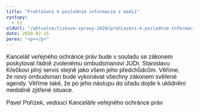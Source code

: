 ```yaml
---
title: "Prohlášení k posledním informacím z medií"
vystupy:
  - tz
oldUrl: "/aktualne/tiskove-zpravy-2020/prohlaseni-k-poslednim-informacim-z-medii/"
date: 2020-02-15
perex: "<p></p>"
---
```


<!-- imported from the old website -->

<div style="box-sizing: inherit; font-family: TriviaSeznam, helvetica, arial, sans-serif; font-size: 16px;"><p>Kancelář veřejného ochránce práv bude v souladu se zákonem poskytovat řádně zvolenému ombudsmanovi JUDr. Stanislavu Křečkovi plný servis stejně jako všem jeho předchůdcům. Věříme, že nový ombudsman bude vykonávat všechny zákonem svěřené agendy. Věříme také, že po jeho nástupu do úřadu dojde k uklidnění mediálně zjitřené situace.</p><p></p></div><div style="box-sizing: inherit; font-family: TriviaSeznam, helvetica, arial, sans-serif; font-size: 16px;">Pavel Pořízek, vedoucí Kanceláře veřejného ochránce práv</div>

